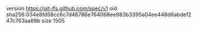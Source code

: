 version https://git-lfs.github.com/spec/v1
oid sha256:034e8fd58cc6c7d46786e764068ee983b3395a04ee448d6abdef247c763aa89b
size 1505
